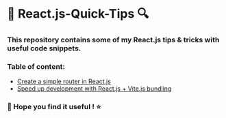 # 📘 React.js-Quick-Tips 🔍

### This repository contains some of my React.js tips & tricks with useful code snippets.

### Table of content:
- [Create a simple router in React.js](https://github.com/DanielT-Dev/React.js-Quick-Tips/blob/main/Router.md)
- [Speed up development with React.js + Vite.js bundling
](https://github.com/DanielT-Dev/React.js-Quick-Tips/blob/main/Vite.md)

### 🚀 Hope you find it useful ! ⭐
